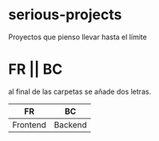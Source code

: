 # serious-projects
Proyectos que pienso llevar hasta el límite

# FR || BC

al final de las carpetas se añade dos letras.

| FR       | BC      |
| -------- | ------- |
| Frontend | Backend |